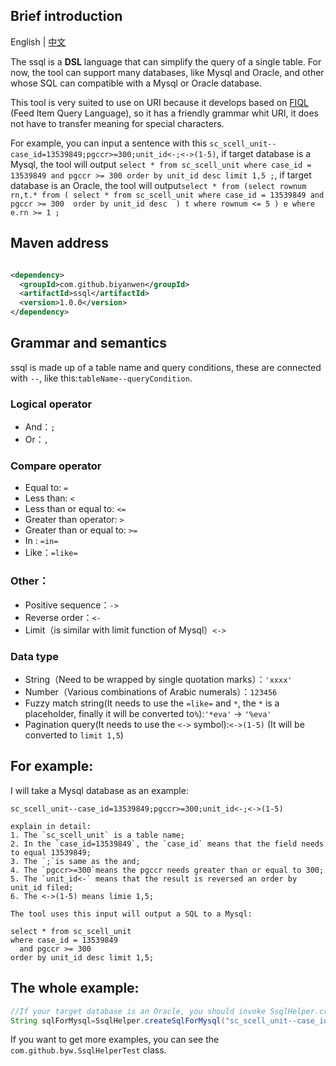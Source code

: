 ## Brief introduction

English | [中文](README_ZH.md)

The ssql is a **DSL** language that can simplify the query of a single table. For now, the tool can support many
databases, like Mysql and Oracle, and other whose SQL can compatible with a Mysql or Oracle database.

This tool is very suited to use on URI because it develops based
on [FIQL](http://tools.ietf.org/html/draft-nottingham-atompub-fiql-00) (Feed Item Query Language), so it has a friendly
grammar whit URI, it does not have to transfer meaning for special characters.

For example, you can input a sentence with this `sc_scell_unit--case_id=13539849;pgccr>=300;unit_id<-;<->(1-5)`, if
target database is a Mysql, the tool will
output `select * from sc_scell_unit where case_id = 13539849 and pgccr >= 300 order by unit_id desc limit 1,5 ;`, if
target database is an Oracle, the tool will
output`select * from (select rownum rn,t.* from ( select * from sc_scell_unit where case_id = 13539849 and pgccr >= 300  order by unit_id desc  ) t where rownum <= 5 ) e where e.rn >= 1 ;`

## Maven address

~~~xml

<dependency>
  <groupId>com.github.biyanwen</groupId>
  <artifactId>ssql</artifactId>
  <version>1.0.0</version>
</dependency>
~~~

## Grammar and semantics

ssql is made up of a table name and query conditions, these are connected with `--`, like
this:`tableName--queryCondition`.

### Logical operator

- And：`;`
- Or：`,`

### Compare operator

- Equal to: `=`
- Less than:  `<`
- Less than or equal to: `<=`
- Greater than operator:  `>`
- Greater than or equal to: `>=`
- In : `=in=`
- Like：`=like=`

### Other：

- Positive sequence：`->`
- Reverse order：`<-`
- Limit（is similar with limit function of Mysql）`<->`

### Data type

- String（Need to be wrapped by single quotation marks）：`'xxxx'`
- Number（Various combinations of Arabic numerals）：`123456`
- Fuzzy match string(It needs to use the `=like=` and `*`, the `*` is a placeholder, finally it will be converted
  to`%`):`'*eva'` -> `'%eva'`
- Pagination query(It needs to use the `<->` symbol):`<->(1-5)` (It will be converted to `limit 1,5`)

## For example:

I will take a Mysql database as an example:

~~~
sc_scell_unit--case_id=13539849;pgccr>=300;unit_id<-;<->(1-5)

explain in detail:
1. The `sc_scell_unit` is a table name;
2. In the `case_id=13539849`, the `case_id` means that the field needs to equal 13539849;
3. The `;`is same as the and; 
4. The `pgccr>=300`means the pgccr needs greater than or equal to 300;
5. The `unit_id<-` means that the result is reversed an order by unit_id filed;
6. The <->(1-5) means limie 1,5;

The tool uses this input will output a SQL to a Mysql:

select * from sc_scell_unit
where case_id = 13539849
  and pgccr >= 300
order by unit_id desc limit 1,5;
~~~

## The whole example:

~~~java
//If your target database is an Oracle, you should invoke SsqlHelper.createSqlForOracle() method.
String sqlForMysql=SsqlHelper.createSqlForMysql("sc_scell_unit--case_id=13539849;pgccr>=300;unit_id<-;<->(1-5)");
~~~

If you want to get more examples, you can see the `com.github.byw.SsqlHelperTest` class. 

